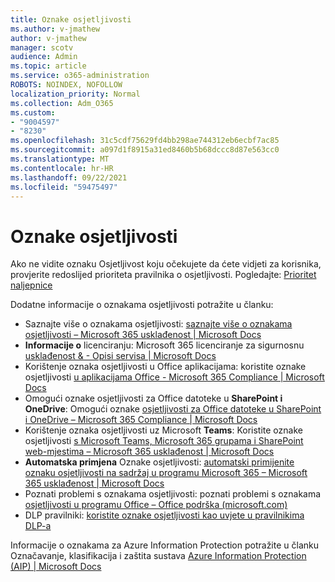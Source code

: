 ```yaml
---
title: Oznake osjetljivosti
ms.author: v-jmathew
author: v-jmathew
manager: scotv
audience: Admin
ms.topic: article
ms.service: o365-administration
ROBOTS: NOINDEX, NOFOLLOW
localization_priority: Normal
ms.collection: Adm_O365
ms.custom:
- "9004597"
- "8230"
ms.openlocfilehash: 31c5cdf75629fd4bb298ae744312eb6ecbf7ac85
ms.sourcegitcommit: a097d1f8915a31ed8460b5b68dccc8d87e563cc0
ms.translationtype: MT
ms.contentlocale: hr-HR
ms.lasthandoff: 09/22/2021
ms.locfileid: "59475497"
---
```

# <a name="sensitivity-labels"></a>Oznake osjetljivosti

Ako ne vidite oznaku Osjetljivost koju očekujete da ćete vidjeti za korisnika, provjerite redoslijed prioriteta pravilnika o osjetljivosti. Pogledajte: [Prioritet naljepnice](https://docs.microsoft.com/microsoft-365/compliance/sensitivity-labels)

Dodatne informacije o oznakama osjetljivosti potražite u članku:

- Saznajte više o oznakama osjetljivosti: [saznajte više o oznakama osjetljivosti – Microsoft 365 usklađenost | Microsoft Docs](https://docs.microsoft.com/microsoft-365/compliance/sensitivity-labels)
- **Informacije o** licenciranju: Microsoft 365 licenciranje za sigurnosnu [usklađenost & - Opisi servisa | Microsoft Docs](https://docs.microsoft.com/office365/servicedescriptions/microsoft-365-service-descriptions/microsoft-365-tenantlevel-services-licensing-guidance/microsoft-365-security-compliance-licensing-guidance#information-protection)
- Korištenje oznaka osjetljivosti u Office aplikacijama: koristite oznake osjetljivosti [u aplikacijama Office - Microsoft 365 Compliance | Microsoft Docs](https://docs.microsoft.com/microsoft-365/compliance/sensitivity-labels-office-apps)
- Omogući oznake osjetljivosti za Office datoteke u **SharePoint i OneDrive**: Omogući oznake [osjetljivosti za Office datoteke u SharePoint i OneDrive – Microsoft 365 Compliance | Microsoft Docs](https://docs.microsoft.com/microsoft-365/compliance/sensitivity-labels-sharepoint-onedrive-files)
- Korištenje oznaka osjetljivosti uz Microsoft **Teams**: Koristite oznake osjetljivosti [s Microsoft Teams, Microsoft 365 grupama i SharePoint web-mjestima – Microsoft 365 usklađenost | Microsoft Docs](https://docs.microsoft.com/microsoft-365/compliance/sensitivity-labels-teams-groups-sites)
- **Automatska primjena** Oznake osjetljivosti: [automatski primijenite oznaku osjetljivosti na sadržaj u programu Microsoft 365 – Microsoft 365 usklađenost | Microsoft Docs](https://docs.microsoft.com/microsoft-365/compliance/apply-sensitivity-label-automatically)
- Poznati problemi s oznakama osjetljivosti: poznati problemi s oznakama [osjetljivosti u programu Office – Office podrška (microsoft.com)](https://support.microsoft.com/office/known-issues-with-sensitivity-labels-in-office-b169d687-2bbd-4e21-a440-7da1b2743edc)
- DLP pravilniki: [koristite oznake osjetljivosti kao uvjete u pravilnikima DLP-a](https://docs.microsoft.com/microsoft-365/compliance/dlp-sensitivity-label-as-condition) 

Informacije o oznakama za Azure Information Protection potražite u članku Označavanje, klasifikacija i zaštita sustava [Azure Information Protection (AIP) | Microsoft Docs](https://docs.microsoft.com/azure/information-protection/aip-classification-and-protection)
